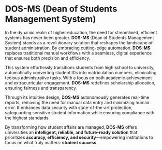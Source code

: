 # DOS-MS (Dean of Students Management System)

In the dynamic realm of higher education, the need for streamlined, efficient systems has never been greater. **DOS-MS** (Dean of Students Management System) stands as a revolutionary solution that reshapes the landscape of student administration. By embracing cutting-edge automation, **DOS-MS** replaces traditional manual workflows with a seamless, digital experience that ensures both precision and efficiency.  

This system effortlessly transitions students from high school to university, automatically converting student IDs into matriculation numbers, eliminating tedious administrative tasks. With a focus on both academic achievement and extracurricular engagement, **DOS-MS** redefines scholarship allocation, ensuring fairness and transparency.  

Through its intuitive design, **DOS-MS** autonomously generates real-time reports, removing the need for manual data entry and minimizing human error. It enhances data security with state-of-the-art protection, safeguarding sensitive student information while ensuring compliance with the highest standards.  

By transforming how student affairs are managed, **DOS-MS** offers universities an **intelligent, reliable, and future-ready solution** that prioritizes **accuracy, efficiency, and security**—empowering institutions to focus on what truly matters: **student success**.  
